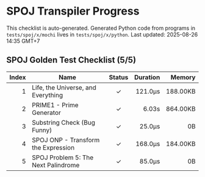 # SPOJ Transpiler Progress

This checklist is auto-generated.
Generated Python code from programs in `tests/spoj/x/mochi` lives in `tests/spoj/x/python`.
Last updated: 2025-08-26 14:35 GMT+7

## SPOJ Golden Test Checklist (5/5)
| Index | Name | Status | Duration | Memory |
|------:|------|:-----:|---------:|-------:|
| 1 | Life, the Universe, and Everything | ✓ | 121.0µs | 188.00KB |
| 2 | PRIME1 - Prime Generator | ✓ | 6.03s | 864.00KB |
| 3 | Substring Check (Bug Funny) | ✓ | 25.0µs | 0B |
| 4 | SPOJ ONP - Transform the Expression | ✓ | 168.0µs | 184.00KB |
| 5 | SPOJ Problem 5: The Next Palindrome | ✓ | 85.0µs | 0B |
